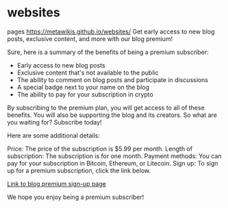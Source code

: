 # websites
pages
https://metawikis.github.io/websites/
Get early access to new blog posts, exclusive content, and more with our blog premium!

Sure, here is a summary of the benefits of being a premium subscriber:

* Early access to new blog posts
* Exclusive content that's not available to the public
* The ability to comment on blog posts and participate in discussions
* A special badge next to your name on the blog
* The ability to pay for your subscription in crypto

By subscribing to the premium plan, you will get access to all of these benefits. You will also be supporting the blog and its creators. So what are you waiting for? Subscribe today!

Here are some additional details:

Price: The price of the subscription is $5.99 per month.
Length of subscription: The subscription is for one month.
Payment methods: You can pay for your subscription in Bitcoin, Ethereum, or Litecoin.
Sign up: To sign up for a premium subscription, click the link below.

[Link to blog premium sign-up page](http://www.twitter.com/apforce)

We hope you enjoy being a premium subscriber!
